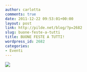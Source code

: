 ```yaml
---
author: carlotta
comments: true
date: 2011-12-22 09:53:01+00:00
layout: post
link: http://pilde.net/blog/?p=2682
slug: buone-feste-a-tutti
title: BUONE FESTE A TUTTI!
wordpress_id: 2682
categories:
- Eventi
---
```


![](http://pilde.net/blog/wp-content/uploads/2011/12/natale11_blog.png)



